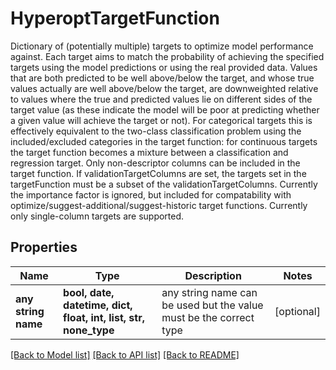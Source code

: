 # HyperoptTargetFunction

Dictionary of (potentially multiple) targets to optimize model performance against. Each target aims to match the probability of achieving the specified targets using the model predictions or using the real provided data. Values that are both predicted to be well above/below the target, and whose true values actually are well above/below the target, are downweighted  relative to values where the true and predicted values lie on different sides of the target value (as these indicate the model will be poor at predicting whether a given value will achieve the target or not). For categorical targets this is effectively equivalent to the two-class classification problem using the included/excluded categories in the target function: for continuous targets the target function becomes a mixture between a classification and regression target. Only non-descriptor columns can be included in the target function. If validationTargetColumns are set, the targets set in the targetFunction must be a subset of the validationTargetColumns. Currently the importance factor is ignored, but included for compatability with optimize/suggest-additional/suggest-historic target functions. Currently only single-column targets are supported. 

## Properties
Name | Type | Description | Notes
------------ | ------------- | ------------- | -------------
**any string name** | **bool, date, datetime, dict, float, int, list, str, none_type** | any string name can be used but the value must be the correct type | [optional]

[[Back to Model list]](../README.md#documentation-for-models) [[Back to API list]](../README.md#documentation-for-api-endpoints) [[Back to README]](../README.md)



